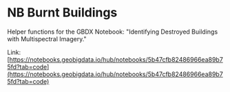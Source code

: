 # NB Burnt Buildings

Helper functions for the GBDX Notebook: "Identifying Destroyed Buildings with Multispectral Imagery."

Link: [https://notebooks.geobigdata.io/hub/notebooks/5b47cfb82486966ea89b75fd?tab=code](https://notebooks.geobigdata.io/hub/notebooks/5b47cfb82486966ea89b75fd?tab=code)
